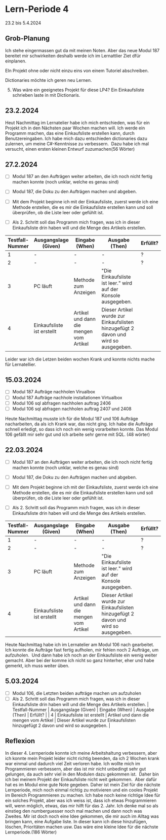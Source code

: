 # Lern-Periode 4

23.2 bis 5.4.2024

## Grob-Planung

Ich stehe eingermassen gut da mit meinen Noten. Aber das neue Modul 187 bereitet mir schwirkeiten deshalb werde ich im Lernattlier Ziet dfür einplanen.

EIn Projekt ohne oder nicht einzu eins von einem Tutoriel abschreiben.

Dictionaries möchte ich geren neu Lernen.

5. Was wäre ein geeignetes Projekt für diese LP4?
Ein Einkaufsliste schrieben laste in mit Dictionaris.

## 23.2.2024

Heut Nachmittag im Lernatelier habe ich mich entschieden, was für ein Projekt ich in den Nächsten paar Wochen machen will. Ich werde ein Programm machen, das eine Einkaufsliste erstellen kann, durch Benutzereingaben. Ich habe mich dazu entschieden dictionaries dazu zulernen, um meine C#-Kenntnisse zu verbessern.  Dazu habe ich mal versucht, einen ersten kleinen Entwurf zuzumachen(56 Wörter)

## 27.2.2024

- [ ] Modul 187 an den Aufträgen weiter arbeiten, die ich noch nicht fertig machen konnte (noch unklar, welche es genau sind)
- [ ] Modul 187, die Doku zu den Aufträgen machen und abgeben.
- [ ] Mit dem Projekt beginne ich mit der Einkaufsliste, zuerst werde ich eine Methode erstellen, die es mir die Einkaufsliste erstellen kann und soll überprüfen, ob die Liste leer oder gefühlt ist.
- [ ] Als 2. Schritt soll das Programm mich fragen, was ich in dieser Einkaufsliste drin haben will und die Menge des Artikels erstellen.


| Testfall-Nummer | Ausgangslage (Given) | Eingabe (When) | Ausgabe (Then) | Erfüllt? |
| --------------- | -------------------- | -------------- | -------------- | -------- |
| 1               |     -                |    -            |       -         |       ?   |
| 2               |    -                  |        -        |        -        |      ?    |
| 3               |      PC läuft                |  Methode zum Anzeigen            |         "Die Einkaufsliste ist leer." wird auf der Konsole ausgegeben.         |          |
| 4               |     Einkaufsliste ist erstellt                 | Artikel und dann die mengen vom Artikel               |       Dieser Artikel wurde zur Einkaufslisten hinzugefügt 2 davon und wird so ausgegeben.         |          |

Leider war ich die Letzen beiden wochen Krank und konnte nichts mache für Lernatellier. 

## 15.03.2024 
- [ ] Modul 187 Aufträge nachholen Virualbox
- [ ] Modul 187 Aufträge nachhole installationen Virtualbox
- [ ] Modul 106 sql abfragen nachholen auftrag 2406
- [ ] Modul 106 sql abfragen nachholen auftrag 2407 und 2408

Heute Nachmittag musste ich für die Modul 187 und 106 Aufträge nacharbeiten, da als ich Krank war, das nicht ging. Ich habe die Aufträge schnell erledigt, so dass ich noch ein wenig vorarbeiten konnte. Das Modul 106 gefällt mir sehr gut und ich arbeite sehr gerne mit SQL. (48 wörter)


## 22.03.2024 

- [ ] Modul 187 an den Aufträgen weiter arbeiten, die ich noch nicht fertig machen konnte (noch unklar, welche es genau sind)
- [ ] Modul 187, die Doku zu den Aufträgen machen und abgeben.
- [ ] Mit dem Projekt beginne ich mit der Einkaufsliste, zuerst werde ich eine Methode erstellen, die es mir die Einkaufsliste erstellen kann und soll überprüfen, ob die Liste leer oder gefühlt ist.
- [ ] Als 2. Schritt soll das Programm mich fragen, was ich in dieser Einkaufsliste drin haben will und die Menge des Artikels erstellen.


| Testfall-Nummer | Ausgangslage (Given) | Eingabe (When) | Ausgabe (Then) | Erfüllt? |
| --------------- | -------------------- | -------------- | -------------- | -------- |
| 1               |     -                |    -            |       -         |       ?   |
| 2               |    -                  |        -        |        -        |      ?    |
| 3               |      PC läuft                |  Methode zum Anzeigen            |         "Die Einkaufsliste ist leer." wird auf der Konsole ausgegeben.         |          |
| 4               |     Einkaufsliste ist erstellt                 | Artikel und dann die mengen vom Artikel               |       Dieser Artikel wurde zur Einkaufslisten hinzugefügt 2 davon und wird so ausgegeben. 


Heute Nachmittag habe ich im Lernatelier am Modul 106 nach gearbeitet. Ich konnte die Aufträge fast fertig aufholen, mir fehlen noch 2 Aufträge, um aufzuholen.  Und dann habe ich noch an der Einkaufsliste ein wenig weiter gemacht. Aber bei der komme ich nicht so ganz hinterher, eher und habe gemerkt, ich muss weiter üben.

## 5.03.2024
- [ ] Modul 106, die Letzten beiden aufträge machen um aufzuholen
- [ ]  Als 2. Schritt soll das Programm mich fragen, was ich in dieser Einkaufsliste drin haben will und die Menge des Artikels erstellen.
| Testfall-Nummer | Ausgangslage (Given) | Eingabe (When) | Ausgabe (Then) | Erfüllt? |
| 4               |     Einkaufsliste ist erstellt                 | Artikel und dann die mengen vom Artikel               |       Dieser Artikel wurde zur Einkaufslisten hinzugefügt 2 davon und wird so ausgegeben. |

## Reflexion
In dieser 4. Lernperiode konnte ich meine Arbeitshaltung verbessern, aber ich konnte mein Projekt leider nicht richtig beenden, da ich 2 Wochen krank war einmal und dadurch viel Zeit verloren habe. Ich wollte mich im Programmieren verbessern, aber das ist mir nicht unbedingt sehr gut gelungen, da auch sehr viel in den Modulen dazu gekommen ist.  Daher bin ich bei meinem Projekt der Einkaufsliste nicht weit gekommen.  Aber dafür hat es im Modul eine gute Note gegeben. Daher ist mein Ziel für die nächste Lernperiode, mich noch einmal richtig zu motivieren und ein cooles Projekt im Bereich Programmieren zu machen. Ich habe noch keine richtige Idee für ein solches Projekt, aber was ich weiss ist, dass ich etwas Programmieren will, wenn möglich, etwas, das mir hilft für das 2. Jahr. Ich denke mal so als einstieg den numberguesser noch mal machen und dann noch was Zweites. Mir ist doch noch eine Idee gekommen, die mir auch im Alltag was bringen kann, eine Aufgabe liste. In dieser kann ich diese hinzufügen, löschen, Prioritäten machen usw. Das wäre eine kleine Idee für die nächste Lernperiode.(186 Wörter)


